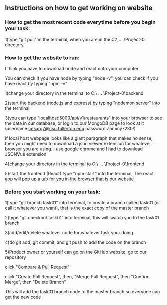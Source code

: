 
## Instructions on how to get working on website


### How to get the most recent code everytime before you begin your task:
1)type "git pull" in the terminal, when you are in the C:\ ... \Project-0 directory

### How to get the website to run:
I think you have to download node and react onto your computer

You can check if you have node by typing "node -v", you can check if you have react by typing "npm -v"

1)change your directory in the terminal to C:\ ... \Project-0\backend

2)start the backend (node.js and express) by typing "nodemon server" into the terminal

3)you can type "localhost:5000/api/v1/restaurants" into your browser to see the data in our database, or login to our MongoDB page to look at it (username:cesarg7@csu.fullerton.edu password:Zammy7230!)

If local host webpage looks like a giant paragraph that makes no sense, then you might need to download a json viewer extension for whatever browser you are using. I use google chrome and I had to download JSONVue extension

4)change your directory in the terminal to C:\ ... \Project-0\frontend

5)start the frontend (React) type "npm start" into the terminal, The react app will pop up a tab for you in the browser that is our website


### Before you start working on your task:
1)type "git branch task01" into terminal, to create a branch called task01 (or call it whatever you want), that is the exact copy of the master branch

2)type "git checkout task01" into terminal, this will switch you to the task01 branch

3)add/edit/delete whatever code for whatever task your doing

4)do git add, git commit, and git push to add the code on the branch

5)Product owner or yourself can go on the GitHub website, go to our repository

click "Compare & Pull Request"

click "Create Pull Request", then, "Merge Pull Request", then "Confirm Merge", then "Delete Branch"

This will add the task01 branch code to the master branch so everyone can get the new code